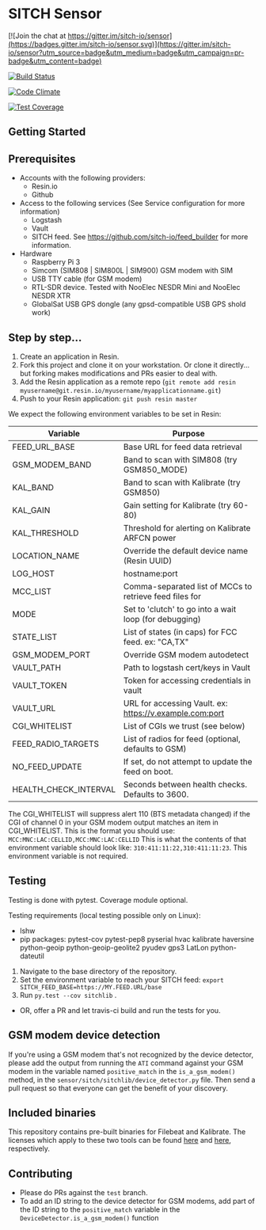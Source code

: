 # SITCH Sensor

[![Join the chat at https://gitter.im/sitch-io/sensor](https://badges.gitter.im/sitch-io/sensor.svg)](https://gitter.im/sitch-io/sensor?utm_source=badge&utm_medium=badge&utm_campaign=pr-badge&utm_content=badge)


[![Build Status](https://travis-ci.org/sitch-io/sensor.svg?branch=master)](https://travis-ci.org/sitch-io/sensor)

[![Code Climate](https://codeclimate.com/github/sitch-io/sensor/badges/gpa.svg)](https://codeclimate.com/github/sitch-io/sensor)

[![Test Coverage](https://codeclimate.com/github/sitch-io/sensor/badges/coverage.svg)](https://codeclimate.com/github/sitch-io/sensor/coverage)



## Getting Started

## Prerequisites

* Accounts with the following providers:
  * Resin.io
  * Github
* Access to the following services (See Service configuration for more
  information)
  * Logstash
  * Vault
  * SITCH feed.  See https://github.com/sitch-io/feed_builder for more
  information.
* Hardware
  * Raspberry Pi 3
  * Simcom (SIM808 | SIM800L | SIM900) GSM modem with SIM
  * USB TTY cable (for GSM modem)
  * RTL-SDR device.  Tested with NooElec NESDR Mini and NooElec NESDR XTR
  * GlobalSat USB GPS dongle (any gpsd-compatible USB GPS shold work)

## Step by step...

1. Create an application in Resin.
1. Fork this project and clone it on your workstation.  Or clone it directly...
but forking makes modifications and PRs easier to deal with.
1. Add the Resin application as a remote repo (`git remote add resin myusername@git.resin.io/myusername/myapplicationname.git`)
1. Push to your Resin application: `git push resin master`

We expect the following environment variables to be set in Resin:


| Variable              | Purpose                                                 |
|-----------------------|---------------------------------------------------------|
| FEED_URL_BASE         | Base URL for feed data retrieval                        |
| GSM_MODEM_BAND        | Band to scan with SIM808 (try GSM850_MODE)              |
| KAL_BAND              | Band to scan with Kalibrate (try GSM850)                |
| KAL_GAIN              | Gain setting for Kalibrate (try 60-80)                  |
| KAL_THRESHOLD         | Threshold for alerting on Kalibrate ARFCN power         |
| LOCATION_NAME         | Override the default device name (Resin UUID)           |
| LOG_HOST              |  hostname:port                                          |
| MCC_LIST              | Comma-separated list of MCCs to retrieve feed files for |
| MODE                  | Set to 'clutch' to go into a wait loop (for debugging)  |
| STATE_LIST            | List of states (in caps) for FCC feed.  ex: "CA,TX"     |
| GSM_MODEM_PORT        | Override GSM modem autodetect                           |
| VAULT_PATH            | Path to logstash cert/keys in Vault                     |
| VAULT_TOKEN           | Token for accessing credentials in vault                |
| VAULT_URL             | URL for accessing Vault. ex: https://v.example.com:port |
| CGI_WHITELIST         | List of CGIs we trust (see below)                       |
| FEED_RADIO_TARGETS    | List of radios for feed (optional, defaults to GSM)     |
| NO_FEED_UPDATE        | If set, do not attempt to update the feed on boot.      |
| HEALTH_CHECK_INTERVAL | Seconds between health checks.  Defaults to 3600.       |


The CGI_WHITELIST will suppress alert 110 (BTS metadata changed) if the CGI of
channel 0 in your GSM modem output matches an item in CGI_WHITELIST.  This is
the format you should use: `MCC:MNC:LAC:CELLID,MCC:MNC:LAC:CELLID`  This is
what the contents of that environment variable should look like:
`310:411:11:22,310:411:11:23`.  This environment variable is not required.

## Testing

Testing is done with pytest.  Coverage module optional.

Testing requirements (local testing possible only on Linux):
* lshw
* pip packages: pytest-cov pytest-pep8 pyserial hvac kalibrate haversine
python-geoip python-geoip-geolite2 pyudev gps3 LatLon python-dateutil


1. Navigate to the base directory of the repository.
1. Set the environment variable to reach your SITCH feed:
`export SITCH_FEED_BASE=https://MY.FEED.URL/base`
1. Run `py.test --cov sitchlib` .

* OR, offer a PR and let travis-ci build and run the tests for you.

## GSM modem device detection

If you're using a GSM modem that's not recognized by the device detector,
please add the output from running the `ATI` command against your GSM modem in
the variable named `positive_match` in the `is_a_gsm_modem()` method, in the
`sensor/sitch/sitchlib/device_detector.py` file.  Then send a pull request so
that everyone can get the benefit of your discovery.

## Included binaries

This repository contains pre-built binaries for Filebeat and Kalibrate.  The
licenses which apply to these two tools can be found
[here](./filebeat-license.txt) and [here](./kalibrate-license.txt), respectively.

## Contributing

* Please do PRs against the `test` branch.
* To add an ID string to the device detector for GSM modems, add part of the
ID string to the ```positive_match``` variable in the
```DeviceDetector.is_a_gsm_modem()``` function
